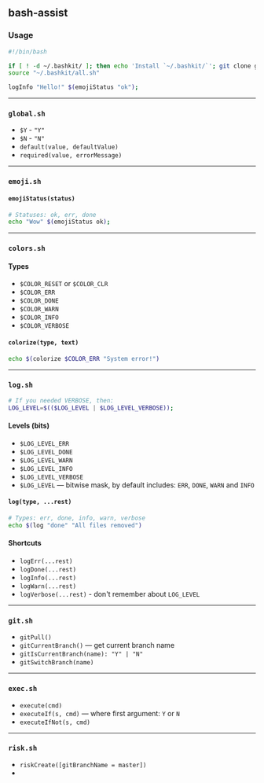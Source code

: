 bash-assist
-----------

### Usage
```sh
#!/bin/bash

if [ ! -d ~/.bashkit/ ]; then echo 'Install `~/.bashkit/`'; git clone git@github.com:RubaXa/bashkit.git ~/.bashkit; fi
source "~/.bashkit/all.sh"

logInfo "Hello!" $(emojiStatus "ok");
```

---

### `global.sh`

- `$Y` - `"Y"`
- `$N` - `"N"`
- `default(value, defaultValue)`
- `required(value, errorMessage)`

---

### `emoji.sh`

#### `emojiStatus(status)`
```sh
# Statuses: ok, err, done
echo "Wow" $(emojiStatus ok);
```

---

### `colors.sh`

#### Types
- `$COLOR_RESET` or `$COLOR_CLR`
- `$COLOR_ERR`
- `$COLOR_DONE`
- `$COLOR_WARN`
- `$COLOR_INFO`
- `$COLOR_VERBOSE`

#### `colorize(type, text)`
```sh
echo $(colorize $COLOR_ERR "System error!")
```

---

### `log.sh`
```sh
# If you needed VERBOSE, then:
LOG_LEVEL=$(($LOG_LEVEL | $LOG_LEVEL_VERBOSE));
```

#### Levels (bits)
- `$LOG_LEVEL_ERR`
- `$LOG_LEVEL_DONE`
- `$LOG_LEVEL_WARN`
- `$LOG_LEVEL_INFO`
- `$LOG_LEVEL_VERBOSE`
- `$LOG_LEVEL` — bitwise mask, by default includes: `ERR`, `DONE`, `WARN` and `INFO`

#### `log(type, ...rest)`
```sh
# Types: err, done, info, warn, verbose
echo $(log "done" "All files removed")
```

#### Shortcuts
 - `logErr(...rest)`
 - `logDone(...rest)`
 - `logInfo(...rest)`
 - `logWarn(...rest)`
 - `logVerbose(...rest)` - don't remember about `LOG_LEVEL`

 ---

 ### `git.sh`

- `gitPull()`
- `gitCurrentBranch()` — get current branch name
- `gitIsCurrentBranch(name): "Y" | "N"`
- `gitSwitchBranch(name)`

---

### `exec.sh`

- `execute(cmd)`
- `executeIf(s, cmd)` — where first argument: `Y` or `N`
- `executeIfNot(s, cmd)`

---

### `risk.sh`

- `riskCreate([gitBranchName = master])`
-